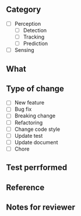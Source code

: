 ## Category

<!-- Please check an item that is most relative category to your changes. -->

- [ ] Perception
  - [ ] Detection
  - [ ] Tracking
  - [ ] Prediction
- [ ] Sensing

## What

<!-- Please describe what you changed. -->

## Type of change

<!-- Please check an item that is most relative type of change to yours. -->
<!-- Please delete options that are not relevant. -->

- [ ] New feature
- [ ] Bug fix
- [ ] Breaking change
- [ ] Refactoring
- [ ] Change code style
- [ ] Update test
- [ ] Update document
- [ ] Chore

## Test perrformed

<!-- Describe how you have tested this PR. -->

## Reference

<!-- Please write external reference if any. -->

## Notes for reviewer

<!-- Write additional information if neccessary. It should be written if there are related PRs that should be merged at the same time. -->
